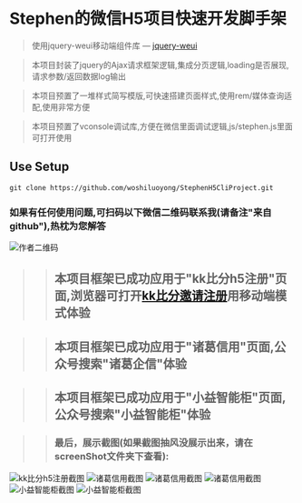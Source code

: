 # Stephen的微信H5项目快速开发脚手架

> 使用jquery-weui移动端组件库 — [jquery-weui](http://www.jqweui.cn/components)

> 本项目封装了jquery的Ajax请求框架逻辑,集成分页逻辑,loading是否展现,请求参数/返回数据log输出

> 本项目预置了一堆样式简写模版,可快速搭建页面样式,使用rem/媒体查询适配,使用非常方便

> 本项目预置了vconsole调试库,方便在微信里面调试逻辑,js/stephen.js里面可打开使用

## Use Setup

``` shell
git clone https://github.com/woshiluoyong/StephenH5CliProject.git
```

### 如果有任何使用问题,可扫码以下微信二维码联系我(请备注"来自github"),热枕为您解答
![作者二维码](https://github.com/woshiluoyong/StephenH5CliProject/blob/master/screenShot/my_wx_code.jpg)

>> ## 本项目框架已成功应用于"kk比分h5注册"页面,浏览器可打开[kk比分邀请注册](http://invite.bifenkk.com?inviteCode=8795241)用移动端模式体验

>> ## 本项目框架已成功应用于"诸葛信用"页面,公众号搜索"诸葛企信"体验

>> ## 本项目框架已成功应用于"小益智能柜"页面,公众号搜索"小益智能柜"体验

>> ### 最后，展示截图(如果截图抽风没展示出来，请在screenShot文件夹下查看):

![kk比分h5注册截图](https://github.com/woshiluoyong/StephenH5CliProject/blob/master/screenShot/1.jpg)
![诸葛信用截图](https://github.com/woshiluoyong/StephenH5CliProject/blob/master/screenShot/2.jpg)
![诸葛信用截图](https://github.com/woshiluoyong/StephenH5CliProject/blob/master/screenShot/3.jpg)
![诸葛信用截图](https://github.com/woshiluoyong/StephenH5CliProject/blob/master/screenShot/4.jpg)
![小益智能柜截图](https://github.com/woshiluoyong/StephenH5CliProject/blob/master/screenShot/5.jpg)
![小益智能柜截图](https://github.com/woshiluoyong/StephenH5CliProject/blob/master/screenShot/6.jpg)